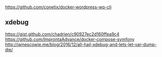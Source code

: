 https://github.com/conetix/docker-wordpress-wp-cli


## xdebug
https://gist.github.com/chadrien/c90927ec2d160ffea9c4
https://github.com/ImprontaAdvance/docker-compose-symfony
http://jamescowie.me/blog/2016/12/all-hail-xdebug-and-lets-let-var-dump-die/